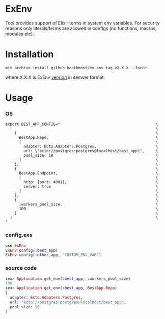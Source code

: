 # ExEnv

Tool provides support of Elixir terms in system env variables.
For security reasons only literals/terms are allowed in configs (no functions, macros, modules etc).

# Installation

```
mix archive.install github heathmont/ex_env tag vX.X.X --force
```

where X.X.X is ExEnv [version](https://github.com/heathmont/ex_env/releases) in semver format.

# Usage

### OS

```
export BEST_APP_CONFIG="                                          \
  [                                                               \
    {                                                             \
      BestApp.Repo,                                               \
      [                                                           \
        adapter: Ecto.Adapters.Postgres,                          \
        url: \"ecto://postgres:postgres@localhost/best_app\",     \
        pool_size: 10                                             \
      ]                                                           \
    },                                                            \
    {                                                             \
      BestApp.Endpoint,                                           \
      [                                                           \
        http: [port: 4001],                                       \
        server: true                                              \
      ]                                                           \
    },                                                            \
    {                                                             \
      :workers_pool_size,                                         \
      100                                                         \
    }                                                             \
  ]                                                               \
"
```

### config.exs

```elixir
use ExEnv
ExEnv.config(:best_app)
ExEnv.config(:other_app, "CUSTOM_ENV_VAR")
```

### source code

```elixir
iex> Application.get_env(:best_app, :workers_pool_size)
100
iex> Application.get_env(:best_app, BestApp.Repo)
[                                                           
  adapter: Ecto.Adapters.Postgres,                          
  url: "ecto://postgres:postgres@localhost/best_app",     
  pool_size: 10                                             
]                                                           
```
